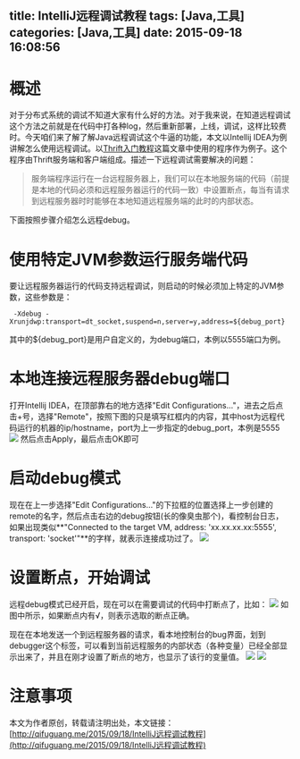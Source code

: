 title: IntelliJ远程调试教程
tags: [Java,工具]
categories: [Java,工具]
date: 2015-09-18 16:08:56
---
# 概述

对于分布式系统的调试不知道大家有什么好的方法。对于我来说，在知道远程调试这个方法之前就是在代码中打各种log，然后重新部署，上线，调试，这样比较费时。今天咱们来了解了解Java远程调试这个牛逼的功能，本文以Intellij IDEA为例讲解怎么使用远程调试。以[Thrift入门教程](http://qifuguang.me/2015/09/11/Thrift%E5%85%A5%E9%97%A8%E6%95%99%E7%A8%8B/)这篇文章中使用的程序作为例子。这个程序由Thrift服务端和客户端组成。描述一下远程调试需要解决的问题：

<!--more-->
>服务端程序运行在一台远程服务器上，我们可以在本地服务端的代码（前提是本地的代码必须和远程服务器运行的代码一致）中设置断点，每当有请求到远程服务器时时能够在本地知道远程服务端的此时的内部状态。

下面按照步骤介绍怎么远程debug。

# 使用特定JVM参数运行服务端代码
要让远程服务器运行的代码支持远程调试，则启动的时候必须加上特定的JVM参数，这些参数是：

```
 -Xdebug -Xrunjdwp:transport=dt_socket,suspend=n,server=y,address=${debug_port}
```

其中的${debug_port}是用户自定义的，为debug端口，本例以5555端口为例。

# 本地连接远程服务器debug端口
打开Intellij IDEA，在顶部靠右的地方选择"Edit Configurations..."，进去之后点击+号，选择"Remote"，按照下图的只是填写红框内的内容，其中host为远程代码运行的机器的ip/hostname，port为上一步指定的debug_port，本例是5555
![](http://7xlune.com1.z0.glb.clouddn.com/images/IntelliJ远程调试教程/create_remote.png)
然后点击Apply，最后点击OK即可

# 启动debug模式
 现在在上一步选择"Edit Configurations..."的下拉框的位置选择上一步创建的remote的名字，然后点击右边的debug按钮(长的像臭虫那个)，看控制台日志，如果出现类似**"Connected to the target VM, address: 'xx.xx.xx.xx:5555', transport: 'socket'"**的字样，就表示连接成功过了。
 ![](http://7xlune.com1.z0.glb.clouddn.com/images/IntelliJ远程调试教程/start_remote.png)
 
# 设置断点，开始调试
远程debug模式已经开启，现在可以在需要调试的代码中打断点了，比如：
![](http://7xlune.com1.z0.glb.clouddn.com/images/IntelliJ远程调试教程/create_debug_point.png)
如图中所示，如果断点内有√，则表示选取的断点正确。


现在在本地发送一个到远程服务器的请求，看本地控制台的bug界面，划到debugger这个标签，可以看到当前远程服务的内部状态（各种变量）已经全部显示出来了，并且在刚才设置了断点的地方，也显示了该行的变量值。
![](http://7xlune.com1.z0.glb.clouddn.com/images/IntelliJ远程调试教程/show_debug_result1.png)
![](http://7xlune.com1.z0.glb.clouddn.com/images/IntelliJ远程调试教程/show_debug_result2.png)

# 注意事项
本文为作者原创，转载请注明出处，本文链接：[http://qifuguang.me/2015/09/18/IntelliJ远程调试教程](http://qifuguang.me/2015/09/18/IntelliJ远程调试教程)

